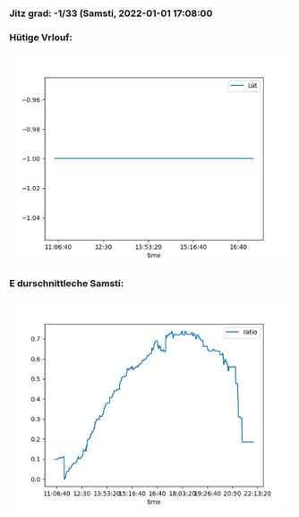 ### Jitz grad: -1/33 (Samsti, 2022-01-01 17:08:00

### Hütige Vrlouf:
![Graph](Today.png)

### E durschnittleche Samsti:
![Graph](Samsti.png)